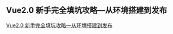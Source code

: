 Vue2.0 新手完全填坑攻略—从环境搭建到发布
---

[Vue2.0 新手完全填坑攻略—从环境搭建到发布](https://segmentfault.com/a/1190000007124470)